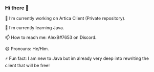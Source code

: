 ### Hi there 👋

🔭 I’m currently working on Artica Client (Private repository).

🌱 I’m currently learning Java.

📫 How to reach me: AlexB#7653 on Discord.

😄 Pronouns: He/Him.

⚡ Fun fact: I am new to Java but im already very deep into rewriting the client that will be free!

<!--
**AlexBartles/AlexBartles** is a ✨ _special_ ✨ repository because its `README.md` (this file) appears on your GitHub profile.

Here are some ideas to get you started:

- 🔭 I’m currently working on ...
- 🌱 I’m currently learning ...
- 👯 I’m looking to collaborate on ...
- 🤔 I’m looking for help with ...
- 💬 Ask me about ...
- 📫 How to reach me: ...
- 😄 Pronouns: ...
- ⚡ Fun fact: ...
-->
